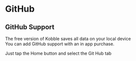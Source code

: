 # GitHub
## GitHub Support

The free version of Kobble saves all data on your local device   
You can add GitHub support with an in app purchase.

Just tap the Home button and select the Git Hub tab